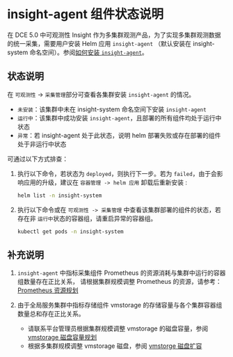 # insight-agent 组件状态说明

在 DCE 5.0 中可观测性 Insight 作为多集群观测产品，为了实现多集群观测数据的统一采集，需要用户安装 Helm 应用 `insight-agent`
（默认安装在 insight-system 命名空间）。参阅[如何安装 `insight-agent`](../../quickstart/install/install-agent.md)。

## 状态说明

在 `可观测性` -> `采集管理`部分可查看各集群安装 `insight-agent` 的情况。

- `未安装`：该集群中未在 insight-system 命名空间下安装 `insight-agent`
- `运行中`：该集群中成功安装 `insight-agent`，且部署的所有组件均处于运行中状态
- `异常`：若 insight-agent 处于此状态，说明 helm 部署失败或存在部署的组件处于非运行中状态

可通过以下方式排查：

1. 执行以下命令，若状态为 `deployed`，则执行下一步。若为 `failed`，由于会影响应用的升级，建议在 `容器管理 -> helm 应用` 卸载后重新安装 :

    ```bash
    helm list -n insight-system
    ```

2. 执行以下命令或在 `可观测性 -> 采集管理` 中查看该集群部署的组件的状态，若存在非 `运行中`状态的容器组，请重启异常的容器组。

    ```bash
    kubectl get pods -n insight-system
    ```

## 补充说明

1. `insight-agent` 中指标采集组件 Prometheus 的资源消耗与集群中运行的容器组数量存在正比关系，
   请根据集群规模调整 Prometheus 的资源，请参考：[Prometheus 资源规划](../../quickstart/res-plan/prometheus-res.md)

2. 由于全局服务集群中指标存储组件 vmstorage 的存储容量与各个集群容器组数量总和存在正比关系。

    - 请联系平台管理员根据集群规模调整 vmstorage 的磁盘容量，参阅 [vmstorage 磁盘容量规划](../../quickstart/res-plan/vms-res-plan.md)
    - 根据多集群规模调整 vmstorage 磁盘，参阅 [vmstorge 磁盘扩容](../../quickstart/res-plan/modify-vms-disk.md)
